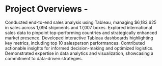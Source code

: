 # Project Overviews -
Conducted end-to-end sales analysis using Tableau, managing $6,183,625 in sales across 1,094 shipments and 17,007 boxes.
 Explored international sales data to pinpoint top-performing countries and strategically enhanced market presence. 
Developed interactive Tableau dashboards highlighting key metrics, including top 10 salesperson performances. Contributed actionable insights for informed decision-making and optimized logistics.
Demonstrated expertise in data analytics and visualization, showcasing a commitment to data-driven strategies.
